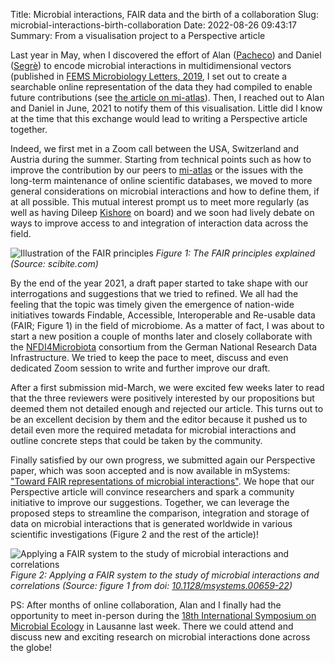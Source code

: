 Title: Microbial interactions, FAIR data and the birth of a collaboration
Slug: microbial-interactions-birth-collaboration
Date: 2022-08-26 09:43:17
Summary: From a visualisation project to a Perspective article

Last year in May, when I discovered the effort of Alan ([Pacheco](https://orcid.org/0000-0002-1128-3232)) and Daniel ([Segrè](https://orcid.org/0000-0003-4859-1914)) to encode microbial interactions in multidimensional vectors (published in [FEMS Microbiology Letters, 2019](https://doi.org/10.1093/femsle/fnz125), I set out to create a searchable online representation of the data they had compiled to enable future contributions (see [the article on mi-atlas]({filename}/visualisation/mi-atlas-catalogue-of-microbial-interactions.md)).
Then, I reached out to Alan and Daniel in June, 2021 to notify them of this visualisation. Little did I know at the time that this exchange would lead to writing a Perspective article together.

Indeed, we first met in a Zoom call between the USA, Switzerland and Austria during the summer. Starting from technical points such as how to improve the contribution by our peers to [mi-atlas](https://cpauvert.github.io/mi-atlas) or the issues with the long-term maintenance of online scientific databases, we moved to more general considerations on microbial interactions and how to define them, if at all possible. This mutual interest prompt us to meet more regularly (as well as having Dileep [Kishore](https://orcid.org/0000-0003-4859-8681) on board) and we soon had lively debate on ways to improve access to and integration of interaction data across the field.

![Illustration of the FAIR principles]({static}/images/FAIR_scibite_com.png)
*Figure 1: The FAIR principles explained (Source: scibite.com)*

By the end of the year 2021, a draft paper started to take shape with our interrogations and suggestions that we tried to refined. We all had the feeling that the topic was timely given the emergence of nation-wide initiatives towards Findable, Accessible, Interoperable and Re-usable data (FAIR; Figure 1) in the field of microbiome. As a matter of fact, I was about to start a new position a couple of months later and closely collaborate with the [NFDI4Microbiota](https://nfdi4microbiota.de) consortium from the German National Research Data Infrastructure. We tried to keep the pace to meet, discuss and even dedicated Zoom session to write and further improve our draft.

After a first submission mid-March, we were excited few weeks later to read that the three reviewers were positively interested by our propositions but deemed them not detailed enough and rejected our article.
This turns out to be an excellent decision by them and the editor because it pushed us to detail even more the required metadata for microbial interactions and outline concrete steps that could be taken by the community.

Finally satisfied by our own progress, we submitted again our Perspective paper, which was soon accepted and is now available in mSystems: ["Toward FAIR representations of microbial interactions"](https://doi.org/10.1128/msystems.00659-22). We hope that our Perspective article will convince researchers and spark a community initiative to improve our suggestions. Together, we can leverage the proposed steps to streamline the comparison, integration and storage of data on microbial interactions that is generated worldwide in various scientific investigations (Figure 2 and the rest of the article)!

![Applying a FAIR system to the study of microbial interactions and correlations]({static}/images/msystems.00659-22.jpg)
*Figure 2: Applying a FAIR system to the study of microbial interactions and correlations (Source: figure 1 from doi: [10.1128/msystems.00659-22](10.1128/msystems.00659-22))*

PS: After months of online collaboration, Alan and I finally had the opportunity to meet in-person during the [18th International Symposium on Microbial Ecology](https://isme18.isme-microbes.org) in Lausanne last week. There we could attend and discuss new and exciting research on microbial interactions done across the globe!


